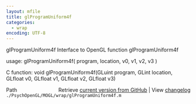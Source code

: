 ```yaml
---
layout: mfile
title: glProgramUniform4f
categories:
  - wrap
encoding: UTF-8
---
```


glProgramUniform4f  Interface to OpenGL function glProgramUniform4f

usage:  glProgramUniform4f( program, location, v0, v1, v2, v3 )

C function:  void glProgramUniform4f(GLuint program, GLint location, GLfloat v0, GLfloat v1, GLfloat v2, GLfloat v3)


<div class="code_header" style="text-align:right;">
  <span style="float:left;">Path&nbsp;&nbsp;</span> <span class="counter">Retrieve <a href=
  "https://raw.github.com/Psychtoolbox-3/Psychtoolbox-3/beta/./PsychOpenGL/MOGL/wrap/glProgramUniform4f.m">current version from GitHub</a> | View <a href=
  "https://github.com/Psychtoolbox-3/Psychtoolbox-3/commits/beta/./PsychOpenGL/MOGL/wrap/glProgramUniform4f.m">changelog</a></span>
</div>
<div class="code">
  <code>./PsychOpenGL/MOGL/wrap/glProgramUniform4f.m</code>
</div>
